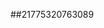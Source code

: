 ##21775320763089
<!--
**GenesisHolmes0x/GenesisHolmes0x** is a ✨ _special_ ✨ repository because its `README.md` (this file) appears on your GitHub profile.

Here are some ideas to get you started:

- 🔭 I’m currently working on ...
- 🌱 I’m currently learning ...
- 👯 I’m looking to collaborate on ...c3RtZG9rZm4=dWd6a3ltZHM=a25leXBkaXI=dmhucm90ZmE=a2dmcHRqbnI=eW9jdGZoaWI=a2J2Z3F0cmU=dXp0a3BteXY=bHJza21mb2Q=cm9zYXVpZno=aGttYXp3ZnE=dWN0anVsbnRxZWY=bHZqcW0=
- 🤔 I’m looking for help with ...
- 💬 Ask me about ...
- 📫 How to reach me: ...
- 😄 Pronouns: ...
- ⚡ Fun fact: ...
-->
